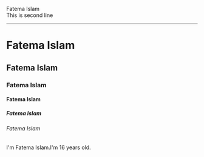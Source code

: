 <!--markdown tutorial-->
Fatema Islam<br/>
This is second line<hr>
# Fatema Islam
## Fatema Islam
### Fatema Islam
#### Fatema Islam
##### Fatema Islam
###### Fatema Islam

<p>I'm Fatema Islam.I'm 16 years old.</p>